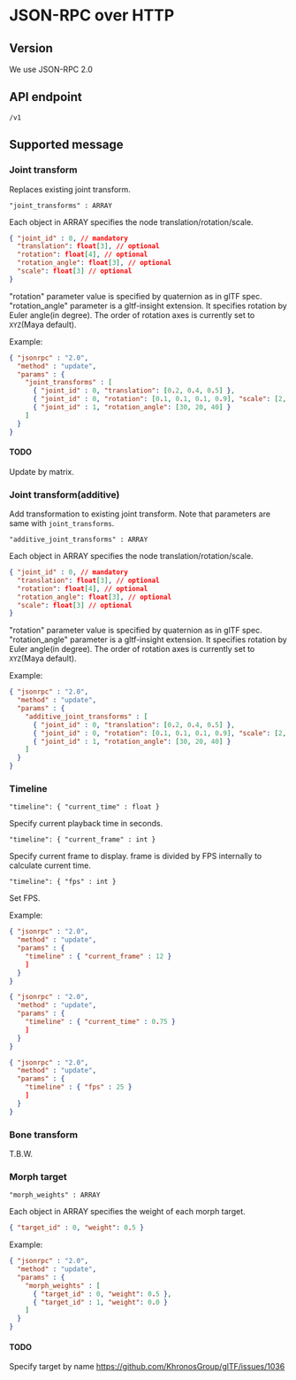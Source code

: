 # JSON-RPC over HTTP

## Version

We use JSON-RPC 2.0

## API endpoint

```
/v1
```

## Supported message

### Joint transform

Replaces existing joint transform.

```
"joint_transforms" : ARRAY
```

Each object in ARRAY specifies the node translation/rotation/scale.

```json
{ "joint_id" : 0, // mandatory
  "translation": float[3], // optional
  "rotation": float[4], // optional
  "rotation_angle": float[3], // optional
  "scale": float[3] // optional
}
```


"rotation" parameter value is specified by quaternion as in glTF spec.
"rotation_angle" parameter is a gltf-insight extension. It specifies rotation by Euler angle(in degree). The order of rotation axes is currently set to `XYZ`(Maya default).

Example:

```json
{ "jsonrpc" : "2.0",
  "method" : "update",
  "params" : {
    "joint_transforms" : [
      { "joint_id" : 0, "translation": [0.2, 0.4, 0.5] },
      { "joint_id" : 0, "rotation": [0.1, 0.1, 0.1, 0.9], "scale": [2, 2, 2] },
      { "joint_id" : 1, "rotation_angle": [30, 20, 40] }
    ]
  }
}
```

#### TODO

Update by matrix.

### Joint transform(additive)

Add transformation to existing joint transform.
Note that parameters are same with `joint_transforms`.

```
"additive_joint_transforms" : ARRAY
```

Each object in ARRAY specifies the node translation/rotation/scale.

```json
{ "joint_id" : 0, // mandatory
  "translation": float[3], // optional
  "rotation": float[4], // optional
  "rotation_angle": float[3], // optional
  "scale": float[3] // optional
}
```


"rotation" parameter value is specified by quaternion as in glTF spec.
"rotation_angle" parameter is a gltf-insight extension. It specifies rotation by Euler angle(in degree). The order of rotation axes is currently set to `XYZ`(Maya default).

Example:

```json
{ "jsonrpc" : "2.0",
  "method" : "update",
  "params" : {
    "additive_joint_transforms" : [
      { "joint_id" : 0, "translation": [0.2, 0.4, 0.5] },
      { "joint_id" : 0, "rotation": [0.1, 0.1, 0.1, 0.9], "scale": [2, 2, 2] },
      { "joint_id" : 1, "rotation_angle": [30, 20, 40] }
    ]
  }
}
```

### Timeline

```
"timeline": { "current_time" : float }
```

Specify current playback time in seconds.


```
"timeline": { "current_frame" : int }
```

Specify current frame to display. frame is divided by FPS internally to calculate current time.

```
"timeline": { "fps" : int }
```

Set FPS.


Example:

```json
{ "jsonrpc" : "2.0",
  "method" : "update",
  "params" : {
    "timeline" : { "current_frame" : 12 }
    ]
  }
}
```

```json
{ "jsonrpc" : "2.0",
  "method" : "update",
  "params" : {
    "timeline" : { "current_time" : 0.75 }
    ]
  }
}
```

```json
{ "jsonrpc" : "2.0",
  "method" : "update",
  "params" : {
    "timeline" : { "fps" : 25 }
    ]
  }
}
```

### Bone transform

T.B.W.

### Morph target

```
"morph_weights" : ARRAY
```

Each object in ARRAY specifies the weight of each morph target.

```json
{ "target_id" : 0, "weight": 0.5 }
```

Example:

```json
{ "jsonrpc" : "2.0",
  "method" : "update",
  "params" : {
    "morph_weights" : [
      { "target_id" : 0, "weight": 0.5 },
      { "target_id" : 1, "weight": 0.0 }
    ]
  }
}
```

#### TODO

Specify target by name https://github.com/KhronosGroup/glTF/issues/1036

